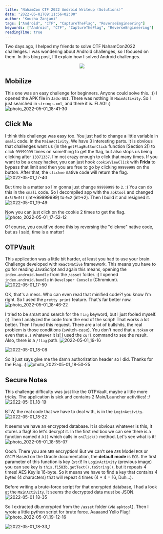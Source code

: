 ```yaml
---
title: "NahamCon CTF 2022 Android Writeup (Solutions)"
date: "2022-05-01T09:11:56+02:00"
author: "Kousha Zanjani"
tags: ["Android", "CTF", "CaptureTheFlag", "ReverseEngineering"]
keywords: ["Android", "CTF", "CaptureTheFlag", "ReverseEngineering"]
readingTime: true
---
```


Two days ago, I helped my friends to solve CTF NahamCon2022 challenges. I was wondering about Android challenges, so I focused on them. In this blog post, I'll explain how I solved Android challenges.

<p align="center">
<img src="https://user-images.githubusercontent.com/36133745/164783235-d8df38a6-e0f3-4e68-9f64-57fa21b98435.gif">
</p>

## Mobilize
This one was an easy challenge for beginners. Anyone could solve this. :))
I opened the APK file in `Jadx-GUI`. There was nothing in `MainActivity`. So I just searched in `strings.xml`, and there it is. FLAG! :)
![photo_2022-05-01_18-41-30](https://user-images.githubusercontent.com/36133745/166149698-c9913021-76f4-445c-a48c-81b61c17b9e7.jpg)


## Click Me
I think this challenge was easy too. You just had to change a little variable in `smali` code.
In the `MainActivity`, We have 3 interesting parts. It is obvious that challenges want us (in the `getFlagButtonClick` function \[Section 2\]) to click `99999999` times on something to get the flag, but also stops us being clicking after `13371337`. I'm not crazy enough to click that many times. If you want to be a crazy hacker, you can just hook `cookieViewClick` with **Frida** to bypass that limit and then you are free to go by clicking `99999999` on the button. After that, the `clickme` native code will return the flag. 
![2022-05-01_17-40](https://user-images.githubusercontent.com/36133745/166148625-32b5f0ba-991c-4f3d-ae5a-63dc907a7219.png)

But time is a matter so I'm gonna just change `99999999` to `2`. :)
You can do this in the `smali` code. So I decompiled app with the `apktool` and changed `0x5f5e0ff` (int->99999999) to `0x2` (int->2). Then I build it and resigned it. 
![2022-05-01_19-49](https://user-images.githubusercontent.com/36133745/166152627-b96db945-8b2c-4222-ae23-e44bc7514b01.png)

Now you can just click on the cookie 2 times to get the flag. 
![photo_2022-05-01_17-52-12](https://user-images.githubusercontent.com/36133745/166148638-679532d1-7b28-4127-a2a8-733404d1e680.jpg)


Of course, you could've done this by reversing the "clickme" native code, but as I said, time is a matter!

## OTPVault
This application was a little bit harder, at least you had to use your brain. Challenge developed with `ReactNative` framework. This means you have to go for reading JavaScript and again this means, opening the `index.android.bundle` from the `/asset` folder. :)
I opened `index.android.bundle` in `Developer Console` (Chromium).
![2022-05-01_17-59](https://user-images.githubusercontent.com/36133745/166148588-01c1ddf4-2109-4a4e-8cd0-c2399dc1f8a6.png)

OK, that's a mess. Who can even read that minified code?! you know I'm right. So I used the `pretty print` feature. That's far better now.
![photo_2022-05-01_18-46-22](https://user-images.githubusercontent.com/36133745/166149917-8efa9faa-35c5-44a7-803b-78dc85c73743.jpg)


I tried to be smart and search for the `flag` keyword, but I just fooled myself. :))
Then I analyzed the code from the end of the script! That works a lot better. Then I found this request. There are a lot of bullshits, the real problem is those conditions (switch-case). You don't need that `n.token` or even that `n.s` whatever it is! I used the `curl` command to see the result. Also, there is a `/flag` path.
![2022-05-01_19-16](https://user-images.githubusercontent.com/36133745/166151097-a010cc41-8c40-41e2-9aa7-4f9d48bd1cd3.png)

![2022-05-01_18-08](https://user-images.githubusercontent.com/36133745/166148672-fb577ca7-7ba6-4c2e-a96a-2616665c5978.png)

So it just says give me the damn authorization header so I did. Thanks for the Flag. :)
![photo_2022-05-01_18-50-25](https://user-images.githubusercontent.com/36133745/166150100-9bdd007e-b825-4525-95c3-86f705f501f9.jpg)


## Secure Notes
This challenge difficulty was just like the OTPVault, maybe a little more tricky.
The application is sick and contains 2 Main/Launcher activities! :/
![2022-05-01_18-19](https://user-images.githubusercontent.com/36133745/166148889-042ecdf9-3153-49df-95c1-7f5ead692cdd.png)

BTW, the real code that we have to deal with, is in the `LoginActivity`. 
![2022-05-01_18-22](https://user-images.githubusercontent.com/36133745/166150153-85ba23ce-ccd2-47be-aabf-5204acdf691e.png)

It seems we have an encrypted database. It is obvious whatever is this, It stores a flag! So let's decrypt it. In the first red box we can see there is a function named `d.k()` which calls in `onClick()` method. Let's see what is it!
![photo_2022-05-01_18-55-07](https://user-images.githubusercontent.com/36133745/166150278-5959d1f5-ea58-41cb-9f9a-e60860eff75c.jpg)


Oooh. There you are `AES` encryption! But we can't see `AES` Mode! `ECB` or `CBC`?! Based on the Oracle documentation, the **default mode** is `ECB`. the first parameter of this function is key (`str`)! In `LoginActivity` (previous image) you can see key is `this.f1583b.getText().toString()`, but it repeats 4 times! AES Key is 16-byte. So it means we have to find a key that contains 4 bytes (4 characters) that will repeat 4 times (4 * 4 = 16, Duh...).

Before writing a brute-force script for that encrypted database, I had a look at the `MainActivity`. It seems the decrypted data must be JSON.
![2022-05-01_18-35](https://user-images.githubusercontent.com/36133745/166149450-3c358d92-37e4-44e4-b717-93eba165e22c.png)


So I extracted db.encrypted from the `/asset` folder (via `apktool`). Then I wrote a little python script for brute force. Aaaaand Yello Flag!
![photo_2022-05-01_19-12-16](https://user-images.githubusercontent.com/36133745/166150939-0bd79358-1183-4f37-ac7d-6af8c409ca3f.jpg)

![2022-05-01_18-33_1](https://user-images.githubusercontent.com/36133745/166149503-06f33aab-422b-4f36-81b8-156a36cb04c8.png)


